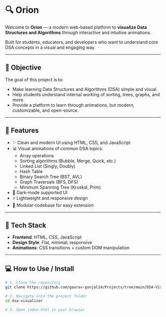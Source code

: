# 🔍 Orion

Welcome to **Orion** — a modern web-based platform to **visualize Data Structures and Algorithms** through interactive and intuitive animations.

Built for students, educators, and developers who want to understand core DSA concepts in a visual and engaging way.

---

## 🎯 Objective

The goal of this project is to:
- Make learning Data Structures and Algorithms (DSA) simple and visual.
- Help students understand internal working of sorting, trees, graphs, and more.
- Provide a platform to learn through animations, but modern, customizable, and open-source.

---

## 🚀 Features

- ✨ Clean and modern UI using HTML, CSS, and JavaScript
- 📊 Visual animations of common DSA topics:
  - Array operations
  - Sorting algorithms (Bubble, Merge, Quick, etc.)
  - Linked List (Singly, Doubly)
  - Hash Table
  - Binary Search Tree (BST, AVL)
  - Graph Traversals (BFS, DFS)
  - Minimum Spanning Tree (Kruskal, Prim)
- 🌙 Dark-mode supported UI
- ⚡ Lightweight and responsive design
- 📁 Modular codebase for easy extension

---

## 🧰 Tech Stack

- **Frontend**: HTML, CSS, JavaScript
- **Design Style**: Flat, minimal, responsive
- **Animations**: CSS transitions + custom DOM manipulation

---

## 💻 How to Use / Install

```bash
# 1. Clone the repository
git clone https://github.com/gaurav-gunjal14/Projects/tree/main/DSA-Visulizer.git

# 2. Navigate into the project folder
cd dsa-visualizer

# 3. Open index.html in your browser
